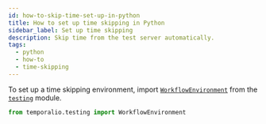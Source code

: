 ```yaml
---
id: how-to-skip-time-set-up-in-python
title: How to set up time skipping in Python
sidebar_label: Set up time skipping
description: Skip time from the test server automatically.
tags:
  - python
  - how-to
  - time-skipping
---
```


To set up a time skipping environment, import [`WorkflowEnvironment`](https://python.temporal.io/temporalio.testing.WorkflowEnvironment.html) from the [`testing`](https://python.temporal.io/temporalio.testing.html) module.

```python
from temporalio.testing import WorkflowEnvironment
```
